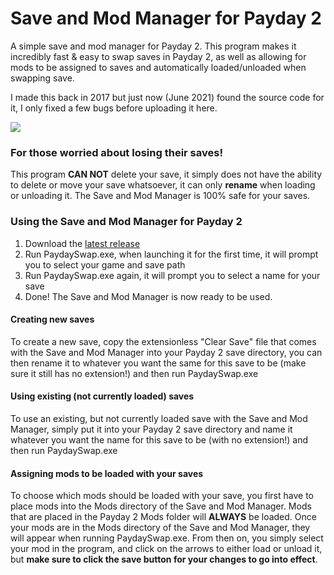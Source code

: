 # Save and Mod Manager for Payday 2

A simple save and mod manager for Payday 2.
This program makes it incredibly fast & easy to swap saves in Payday 2, as well as allowing for mods to be assigned to saves and automatically loaded/unloaded when swapping save.

I made this back in 2017 but just now (June 2021) found the source code for it, I only fixed a few bugs before uploading it here.

![](https://i.imgur.com/fK5qBNa.png)

### For those worried about losing their saves!
This program **CAN NOT** delete your save, it simply does not have the ability to delete or move your save whatsoever, it can only **rename** when loading or unloading it.
The Save and Mod Manager is 100% safe for your saves. 

### Using the Save and Mod Manager for Payday 2

1. Download the [latest release](https://github.com/10xJSChad/Payday-2-Save-Manager/releases/latest)
2. Run PaydaySwap.exe, when launching it for the first time, it will prompt you to select your game and save path
3. Run PaydaySwap.exe again, it will prompt you to select a name for your save
4. Done! The Save and Mod Manager is now ready to be used.

#### Creating new saves
To create a new save, copy the extensionless "Clear Save" file that comes with the Save and Mod Manager into your Payday 2 save directory, you can then rename it to whatever you want the same for this save to be (make sure it still has no extension!) and then run PaydaySwap.exe

#### Using existing (not currently loaded) saves
To use an existing, but not currently loaded save with the Save and Mod Manager, simply put it into your Payday 2 save directory and name it whatever you want the name for this save to be (with no extension!) and then run PaydaySwap.exe

#### Assigning mods to be loaded with your saves
To choose which mods should be loaded with your save, you first have to place mods into the Mods directory of the Save and Mod Manager. Mods that are placed in the Payday 2 Mods folder will **ALWAYS** be loaded.
Once your mods are in the Mods directory of the Save and Mod Manager, they will appear when running PaydaySwap.exe.
From then on, you simply select your mod in the program, and click on the arrows to either load or unload it, but **make sure to click the save button for your changes to go into effect**.
